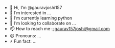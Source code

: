 - 👋 Hi, I’m @gauravjoshi157
- 👀 I’m interested in ...
- 🌱 I’m currently learning python 
- 💞️ I’m looking to collaborate on ...
- 📫 How to reach me :-gaurav157joshi@gmail.com
- 😄 Pronouns: ...
- ⚡ Fun fact: ...

<!---
gauravjoshi157/gauravjoshi157 is a ✨ special ✨ repository because its `README.md` (this file) appears on your GitHub profile.
You can click the Preview link to take a look at your changes.
--->
